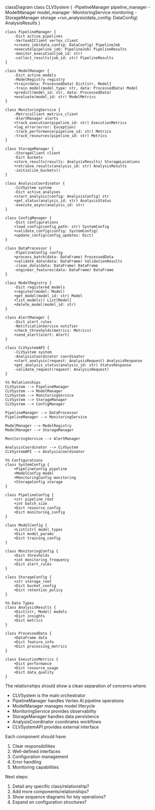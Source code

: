 classDiagram
    class CLVSystem {
        -PipelineManager pipeline_manager
        -ModelManager model_manager
        -MonitoringService monitoring
        -StorageManager storage
        +run_analysis(data_config: DataConfig) AnalysisResults
    }

    class PipelineManager {
        -Dict active_pipelines
        -VertexAIClient vertex_client
        +create_job(data_config: DataConfig) PipelineJob
        +execute(pipeline_job: PipelineJob) PipelineResults
        -monitor_execution(job_id: str)
        -collect_results(job_id: str) PipelineResults
    }

    class ModelManager {
        -Dict active_models
        -ModelRegistry registry
        +train(data: ProcessedData) Dict[str, Model]
        -train_model(model_type: str, data: ProcessedData) Model
        +predict(model_id: str, data: ProcessedData)
        +evaluate(model_id: str) ModelMetrics
    }

    class MonitoringService {
        -MetricsClient metrics_client
        -AlertManager alerts
        +track_execution(pipeline_id: str) ExecutionMetrics
        +log_error(error: Exception)
        -track_performance(pipeline_id: str) Metrics
        -track_resources(pipeline_id: str) Metrics
    }

    class StorageManager {
        -StorageClient client
        -Dict buckets
        +store_results(results: AnalysisResults) StorageLocations
        +retrieve_results(analysis_id: str) AnalysisResults
        -initialize_buckets()
    }

    class AnalysisCoordinator {
        -CLVSystem system
        -Dict active_analyses
        +start_analysis(config: AnalysisConfig) str
        +get_status(analysis_id: str) AnalysisStatus
        -execute_async(analysis_id: str)
    }

    class ConfigManager {
        -Dict configurations
        +load_config(config_path: str) SystemConfig
        +validate_config(config: SystemConfig)
        +update_config(config_updates: Dict)
    }

    class DataProcessor {
        -PipelineConfig config
        +process_batch(data: DataFrame) ProcessedData
        +validate_data(data: DataFrame) ValidationResults
        -clean_data(data: DataFrame) DataFrame
        -engineer_features(data: DataFrame) DataFrame
    }

    class ModelRegistry {
        -Dict registered_models
        +register(model: Model)
        +get_model(model_id: str) Model
        +list_models() List[Model]
        +delete_model(model_id: str)
    }

    class AlertManager {
        -Dict alert_rules
        -NotificationService notifier
        +check_thresholds(metrics: Metrics)
        +send_alert(alert: Alert)
    }

    class CLVSystemAPI {
        -CLVSystem system
        -AnalysisCoordinator coordinator
        +start_analysis(request: AnalysisRequest) AnalysisResponse
        +get_analysis_status(analysis_id: str) StatusResponse
        -validate_request(request: AnalysisRequest)
    }

    %% Relationships
    CLVSystem --> PipelineManager
    CLVSystem --> ModelManager
    CLVSystem --> MonitoringService
    CLVSystem --> StorageManager
    CLVSystem --> ConfigManager

    PipelineManager --> DataProcessor
    PipelineManager --> MonitoringService

    ModelManager --> ModelRegistry
    ModelManager --> StorageManager

    MonitoringService --> AlertManager

    AnalysisCoordinator --> CLVSystem
    CLVSystemAPI --> AnalysisCoordinator

    %% Configurations
    class SystemConfig {
        +PipelineConfig pipeline
        +ModelConfig model
        +MonitoringConfig monitoring
        +StorageConfig storage
    }

    class PipelineConfig {
        +str pipeline_root
        +int batch_size
        +Dict resource_config
        +Dict monitoring_config
    }

    class ModelConfig {
        +List[str] model_types
        +Dict model_params
        +Dict training_config
    }

    class MonitoringConfig {
        +Dict thresholds
        +int monitoring_frequency
        +Dict alert_rules
    }

    class StorageConfig {
        +str storage_root
        +Dict bucket_config
        +Dict retention_policy
    }

    %% Data Types
    class AnalysisResults {
        +Dict[str, Model] models
        +Dict insights
        +Dict metrics
    }

    class ProcessedData {
        +DataFrame data
        +Dict feature_info
        +Dict processing_metrics
    }

    class ExecutionMetrics {
        +Dict performance
        +Dict resource_usage
        +Dict data_quality
    }

The relationships should show a clean separation of concerns where:
- CLVSystem is the main orchestrator
- PipelineManager handles Vertex AI pipeline operations
- ModelManager manages model lifecycle
- MonitoringService provides observability
- StorageManager handles data persistence
- AnalysisCoordinator coordinates workflows
- CLVSystemAPI provides external interface

Each component should have:
1. Clear responsibilities
2. Well-defined interfaces
3. Configuration management
4. Error handling
5. Monitoring capabilities

Next steps:
1. Detail any specific class/relationship?
2. Add more components/relationships?
3. Show sequence diagrams for key operations?
4. Expand on configuration structures?

